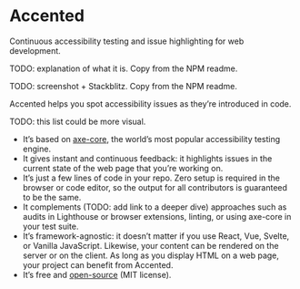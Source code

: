 # Accented

Continuous accessibility testing and issue highlighting for web development.

TODO: explanation of what it is. Copy from the NPM readme.

TODO: screenshot + Stackblitz. Copy from the NPM readme.

Accented helps you spot accessibility issues as they’re introduced in code.

TODO: this list could be more visual.

- It’s based on [axe-core](https://github.com/dequelabs/axe-core),
  the world’s most popular accessibility testing engine.
- It gives instant and continuous feedback: it highlights issues in the current state of the web page that you’re working on.
- It’s just a few lines of code in your repo. Zero setup is required in the browser or code editor, so the output for all contributors is guaranteed to be the same.
- It complements (TODO: add link to a deeper dive) approaches such as audits in Lighthouse or browser extensions,
  linting, or using axe-core in your test suite.
- It’s framework-agnostic: it doesn’t matter if you use React, Vue, Svelte, or Vanilla JavaScript.
  Likewise, your content can be rendered on the server or on the client.
  As long as you display HTML on a web page, your project can benefit from Accented.
- It’s free and [open-source](https://github.com/pomerantsev/accented) (MIT license).
